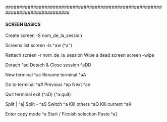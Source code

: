 ###############################################################################
#### SCREEN BASICS

Create						screen -S nom_de_la_session

Screens list				screen -ls
							^aw (^a")

Rattach   					screen -r nom_de_la_session
Wipe a dead screen 			screen -wipe

Detach						^ad
Detach & Close session   	^aDD

New terminal				^ac
Rename terminal				^aA

Go to terminal				^a#
Previous					^ap
Next 						^an

Quit terminal				exit (^aD) (^a:quit)

Split |						^a|
Split -						^aS
Switch						^a<tab>
Kill others					^aQ
Kill current				^aK

Enter copy mode				^a<esc>
Start / Ficnish selection	<enter> <enter>
Paste						^a]
